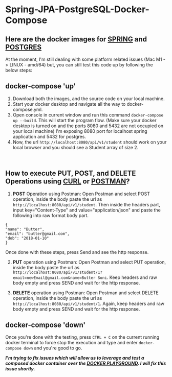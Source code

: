 # Spring-JPA-PostgreSQL-Docker-Compose

## Here are the docker images for [SPRING](https://hub.docker.com/repository/docker/pro1zero/spring) and [POSTGRES](https://hub.docker.com/repository/docker/pro1zero/postgres)

At the moment, I'm still dealing with some platform related issues (Mac M1 -> LINUX - amd/64) but, you can still test this code up by following the below steps:

## docker-compose 'up'

1. Download both the images, and the source code on your local machine. 
2. Start your docker desktop and navigate all the way to docker-compose.yml. 
3. Open console in current window and run this command  ```docker-compose up --build```. This will start the program flow. (Make sure your docker desktop is turned on and the ports 8080 and 5432 are not occupied on your local machine) I'm exposing 8080 port for localhost spring application and 5432 for postgres.
4. Now, the url ```http://localhost:8080/api/v1/student``` should work on your local browser and you should see a Student array of size 2. 

<br>

## How to execute PUT, POST, and DELETE Operations using [CURL](https://curl.se/) or [POSTMAN](https://www.postman.com/)?

1. **POST** Operation using Postman: Open Postman and select POST operation, inside the body paste the url as ```http://localhost:8080/api/v1/student```. Then inside the headers part, input key="Content-Type" and value="application/json" and paste the following into raw format body part. 
```
{
"name": "Butter",
"email": "butter@gmail.com",
"dob": "2018-01-10"
}
```
Once done with these steps, press Send and see the http response. 

2. **PUT** operation using Postman: Open Postman and select PUT operation, inside the body paste the url as ```http://localhost:8080/api/v1/student/1?email=newEmail@gmail.com&name=Butter Soni```. Keep headers and raw body empty and press SEND and wait for the http response. 

3. **DELETE** operation using Postman: Open Postman and select DELETE operation, inside the body paste the url as ```http://localhost:8080/api/v1/student/1```. Again, keep headers and raw body empty and press SEND and wait for the http response. 

## docker-compose 'down'

Once you're done with the testing, press ```CTRL + C``` on the current running docker terminal to force stop the execution and type and enter ```docker-compose down``` and you're good to go. 


**_I'm trying to fix issues which will allow us to leverage and test a composed docker container over the [DOCKER PLAYGROUND](https://labs.play-with-docker.com/). I will fix this issue shortly._** 
